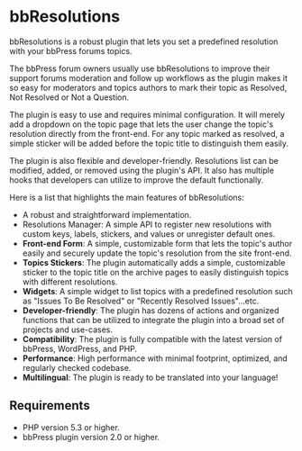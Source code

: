 # bbResolutions

bbResolutions is a robust plugin that lets you set a predefined resolution with your bbPress forums topics.

The bbPress forum owners usually use bbResolutions to improve their support forums moderation and follow up workflows as the plugin makes it so easy for moderators and topics authors to mark their topic as Resolved, Not Resolved or Not a Question.

The plugin is easy to use and requires minimal configuration. It will merely add a dropdown on the topic page that lets the user change the topic's resolution directly from the front-end. For any topic marked as resolved, a simple sticker will be added before the topic title to distinguish them easily.

The plugin is also flexible and developer-friendly. Resolutions list can be modified, added, or removed using the plugin's API. It also has multiple hooks that developers can utilize to improve the default functionally.

Here is a list that highlights the main features of bbResolutions:
- A robust and straightforward implementation.
- Resolutions Manager: A simple API to register new resolutions with custom keys, labels, stickers, and values or unregister default ones.
- **Front-end Form**:  A simple, customizable form that lets the topic's author easily and securely update the topic's resolution from the site front-end.
- **Topics Stickers**: The plugin automatically adds a simple, customizable sticker to the topic title on the archive pages to easily distinguish topics with different resolutions.
- **Widgets**: A simple widget to list topics with a predefined resolution such as "Issues To Be Resolved" or "Recently Resolved Issues"...etc.
- **Developer-friendly**: The plugin has dozens of actions and organized functions that can be utilized to integrate the plugin into a broad set of projects and use-cases.
- **Compatibility**: The plugin is fully compatible with the latest version of bbPress, WordPress, and PHP.
- **Performance**: High performance with minimal footprint, optimized, and regularly checked codebase.
- **Multilingual**: The plugin is ready to be translated into your language!

## Requirements
- PHP version 5.3 or higher.
- bbPress plugin version 2.0 or higher.
